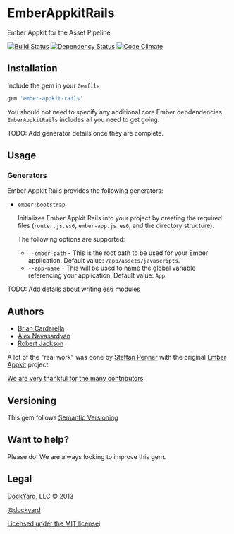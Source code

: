 # EmberAppkitRails

Ember Appkit for the Asset Pipeline

[![Build Status](https://secure.travis-ci.org/dockyard/ember-appkit-rails.png?branch=master)](http://travis-ci.org/dockyard/ember-appkit-rails)
[![Dependency Status](https://gemnasium.com/dockyard/ember-appkit-rails.png?travis)](https://gemnasium.com/dockyard/ember-appkit-rails)
[![Code Climate](https://codeclimate.com/github/dockyard/ember-appkit-rails.png)](https://codeclimate.com/github/dockyard/ember-appkit-rails)

## Installation ##

Include the gem in your `Gemfile`

```ruby
gem 'ember-appkit-rails'
```

You should not need to specify any additional core Ember depdendencies.
`EmberAppkitRails` includes all you need to get going.

TODO: Add generator details once they are complete.

## Usage ##

### Generators ###

Ember Appkit Rails provides the following generators:

* `ember:bootstrap`

  Initializes Ember Appkit Rails into your project by creating the required files
  (`router.js.es6`, `ember-app.js.es6`, and the directory structure).

  The following options are supported:

  * `--ember-path` - This is the root path to be used for your Ember application. Default value: `/app/assets/javascripts`.
  * `--app-name` - This will be used to name the global variable referencing your application. Default value: `App`.

TODO: Add details about writing es6 modules

## Authors ##

* [Brian Cardarella](http://twitter.com/bcardarella)
* [Alex Navasardyan](http://twitter.com/twokul)
* [Robert Jackson](http://twitter.com/rwjblue)

A lot of the "real work" was done by [Steffan Penner](http://twitter.com/steffanpenner) with the original [Ember Appkit](https://github.com/stefanpenner/ember-app-kit) project

[We are very thankful for the many contributors](https://github.com/dockyard/ember-appkit-rails/graphs/contributors)

## Versioning ##

This gem follows [Semantic Versioning](http://semver.org)

## Want to help? ##

Please do! We are always looking to improve this gem.

## Legal ##

[DockYard](http://dockyard.com), LLC &copy; 2013

[@dockyard](http://twitter.com/dockyard)

[Licensed under the MIT license](http://www.opensource.org/licenses/mit-license.php)i
